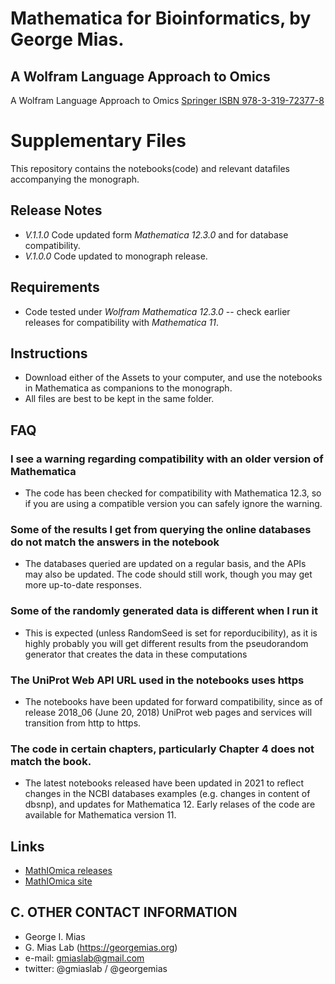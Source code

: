 # Mathematica for Bioinformatics, by George Mias.
## A Wolfram Language Approach to Omics

A Wolfram Language Approach to Omics
[Springer ISBN 978-3-319-72377-8](https://www.springer.com/us/book/9783319723761)

# Supplementary Files
This repository contains the notebooks(code) and relevant datafiles accompanying the monograph.

## Release Notes
* *V.1.1.0* Code updated form *Mathematica 12.3.0* and for database compatibility.
* *V.1.0.0* Code updated to monograph release.

## Requirements
* Code tested under *Wolfram Mathematica 12.3.0* -- check earlier releases for compatibility with *Mathematica 11*.

## Instructions
* Download either of the Assets to your computer, and use the notebooks in Mathematica as companions to  the monograph.
* All files are best to be kept in the same folder.


## FAQ
### I see a warning regarding compatibility with an older version of Mathematica
* The code has been checked for compatibility with Mathematica 12.3, so if you are using a compatible version you can safely ignore the warning.
### Some of the results I get from querying the online databases do not match the answers in the notebook
* The databases queried are updated on a regular basis, and the APIs may also be updated. The code should still work, though you may get more up-to-date responses.
### Some of the randomly generated data is different when I run it
* This is expected (unless RandomSeed is set for reporducibility), as it is highly probably you will get different results from the pseudorandom generator that creates the data in these computations
### The UniProt Web API URL used in the notebooks uses https
* The notebooks have been updated for forward compatibility, since as of release 2018_06 (June 20, 2018) UniProt web pages and services will transition from http to https.
### The code in certain chapters, particularly Chapter 4 does not match the book.
* The latest notebooks released have been updated in 2021 to reflect changes in the NCBI databases examples (e.g. changes in content of dbsnp), and updates for Mathematica 12. Early relases of the code are available for Mathematica version 11.

## Links
* [MathIOmica releases](https://github.com/gmiaslab/mathiomica/releases)
* [MathIOmica site](https://mathiomica.org)

## C. OTHER CONTACT INFORMATION
  * George I. Mias
  * G. Mias Lab (https://georgemias.org)
  * e-mail: gmiaslab@gmail.com
  * twitter: @gmiaslab / @georgemias
